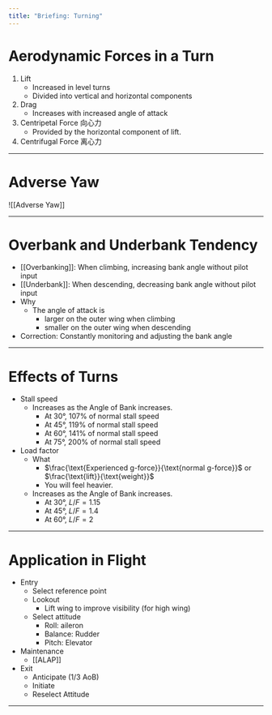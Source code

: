 ```yaml
---
title: "Briefing: Turning"
---
```


# Aerodynamic Forces in a Turn

1. Lift
	- Increased in level turns
	- Divided into vertical and horizontal components
2. Drag
	- Increases with increased angle of attack
3. Centripetal Force 向心力
	- Provided by the horizontal component of lift.
4. Centrifugal Force 离心力

---

# Adverse Yaw

![[Adverse Yaw]]

---

# Overbank and Underbank Tendency

- [[Overbanking]]: When climbing, increasing bank angle without pilot input
- [[Underbank]]: When descending, decreasing bank angle without pilot input
- Why
	- The angle of attack is
		- larger on the outer wing when climbing
		- smaller on the outer wing when descending
- Correction: Constantly monitoring and adjusting the bank angle

---

# Effects of Turns

- Stall speed
	- Increases as the Angle of Bank increases.
		- At $30°$, 107% of normal stall speed
		- At $45°$, 119% of normal stall speed
		- At $60°$, 141% of normal stall speed
		- At $75°$, 200% of normal stall speed
- Load factor
	- What
		- $\frac{\text{Experienced g-force}}{\text{normal g-force}}$ or $\frac{\text{lift}}{\text{weight}}$
		- You will feel heavier.
	- Increases as the Angle of Bank increases.
		- At $30°$, $L/F=1.15$
		- At $45°$, $L/F=1.4$
		- At $60°$, $L/F=2$


---

# Application in Flight

- Entry
	- Select reference point
	- Lookout
		- Lift wing to improve visibility (for high wing)
	- Select attitude
		- Roll: aileron
		- Balance: Rudder
		- Pitch: Elevator
- Maintenance
	- [[ALAP]]
- Exit
	- Anticipate ($1/3$ AoB)
	- Initiate
	- Reselect Attitude
---
